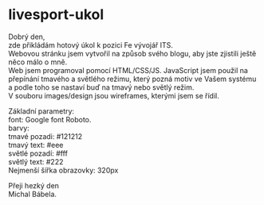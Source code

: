 # livesport-ukol

Dobrý den, <br />
zde přikládám hotový úkol k pozici Fe vývojář ITS. <br />
Webovou stránku jsem vytvořil na způsob svého blogu, aby jste zjistili ještě něco málo o mně. <br />
Web jsem programoval pomocí HTML/CSS/JS.  JavaScript jsem použil na přepínání tmavého a světlého režimu, který pozná motiv ve Vašem systému a podle toho se nastaví buď na tmavý  nebo světlý režim.<br />
V souboru images/design jsou wireframes, kterými jsem se řídil. <br>

Základní parametry: <br />
font: Google font Roboto. <br />
barvy: <br />
tmavé pozadi: #121212 <br />
tmavý text: #eee <br />
světlé pozadí: #fff <br />
světlý text: #222 <br />
Nejmenší šířka obrazovky: 320px <br>

Přeji hezký den <br />
Michal Bábela.
